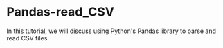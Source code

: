 # Pandas-read_CSV
In this tutorial, we will discuss using Python's Pandas library to parse and read CSV files.
